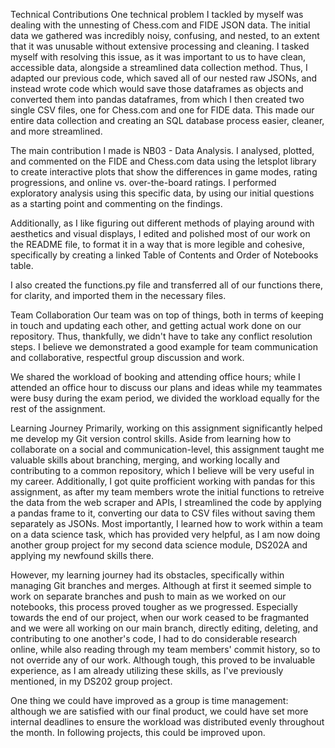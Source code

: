 Technical Contributions
One technical problem I tackled by myself was dealing with the unnesting of Chess.com and FIDE JSON data. The initial data we gathered was incredibly noisy, confusing, and nested, to an extent that it was unusable without extensive processing and cleaning. I tasked myself with resolving this issue, as it was important to us to have clean, accessible data, alongside a streamlined data collection method. Thus, I adapted our previous code, which saved all of our nested raw JSONs, and instead wrote code which would save those dataframes as objects and converted them into pandas dataframes, from which I then created two single CSV files, one for Chess.com and one for FIDE data. This made our entire data collection and creating an SQL database process easier, cleaner, and more streamlined. 

The main contribution I made is NB03 - Data Analysis. I analysed, plotted, and commented on the FIDE and Chess.com data using the letsplot library to create interactive plots that show the differences in game modes, rating progressions, and online vs. over-the-board ratings. I performed exploratory analysis using this specific data, by using our initial questions as a starting point and commenting on the findings. 

Additionally, as I like figuring out different methods of playing around with aesthetics and visual displays, I edited and polished most of our work on the README file, to format it in a way that is more legible and cohesive, specifically by creating a linked Table of Contents and Order of Notebooks table.

I also created the functions.py file and transferred all of our functions there, for clarity, and imported them in the necessary files.

Team Collaboration
Our team was on top of things, both in terms of keeping in touch and updating each other, and getting actual work done on our repository. Thus, thankfully, we didn't have to take any conflict resolution steps. I believe we demonstrated a good example for team communication and collaborative, respectful group discussion and work. 

We shared the workload of booking and attending office hours; while I attended an office hour to discuss our plans and ideas while my teammates were busy during the exam period, we divided the workload equally for the rest of the assignment.

Learning Journey
Primarily, working on this assignment significantly helped me develop my Git version control skills. Aside from learning how to collaborate on a social and communication-level, this assignment taught me valuable skills about branching, merging, and working locally and contributing to a common repository, which I believe will be very useful in my career. Additionally, I got quite profficient working with pandas for this assignment, as after my team members wrote the initial functions to retreive the data from the web scraper and APIs, I streamlined the code by applying a pandas frame to it, converting our data to CSV files without saving them separately as JSONs. Most importantly, I learned how to work within a team on a data science task, which has provided very helpful, as I am now doing another group project for my second data science module, DS202A and applying my newfound skills there.

However, my learning journey had its obstacles, specifically within managing Git branches and merges. Although at first it seemed simple to work on separate branches and push to main as we worked on our notebooks, this process proved tougher as we progressed. Especially towards the end of our project, when our work ceased to be fragmanted and we were all working on our main branch, directly editing, deleting, and contributing to one another's code, I had to do considerable research online, while also reading through my team members' commit history, so to not override any of our work. Although tough, this proved to be invaluable experience, as I am already utilizing these skills, as I've previously mentioned, in my DS202 group project. 

One thing we could have improved as a group is time management: although we are satisfied with our final product, we could have set more internal deadlines to ensure the workload was distributed evenly throughout the month. In following projects, this could be improved upon.